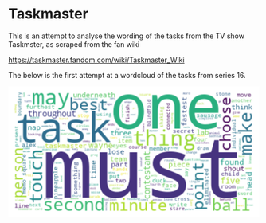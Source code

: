 # Taskmaster

This is an attempt to analyse the wording of the tasks from the TV show Taskmster, as scraped from the fan wiki

https://taskmaster.fandom.com/wiki/Taskmaster_Wiki

The below is the first attempt at a wordcloud of the tasks from series 16.

![First cloud](https://github.com/MathmoBen/Taskmaster/blob/main/task16.png)
